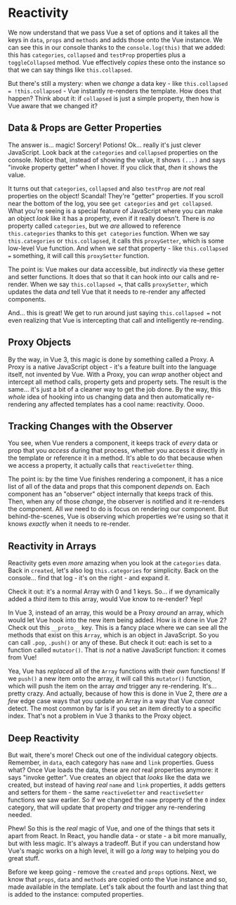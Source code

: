 # Reactivity

We now understand that we pass Vue a set of options and it takes all the keys in
`data`, `props` and `methods` and adds those onto the Vue instance. We can see this
in our console thanks to the `console.log(this)` that we added: this has
`categories`, `collapsed` and `testProp` properties plus a `toggleCollapsed` method.
Vue effectively *copies* these onto the instance so that we can say things like
`this.collapsed`.

But there's still a mystery: when we *change* a data key - like
`this.collapsed = !this.collapsed` - Vue instantly re-renders the template. How
does that happen? Think about it: if `collapsed` is just a simple property, then
how is Vue aware that we changed it?

## Data & Props are Getter Properties

The answer is... magic! Sorcery! Potions! Ok... really it's just clever JavaScript.
Look back at the `categories` and `collapsed` properties on the console. Notice
that, instead of showing the value, it shows `(...)` and says "invoke property
getter" when I hover. If you click that, *then* it shows the value.

It turns out that `categories`, `collapsed` and also `testProp` are *not* real
properties on the object! Scandal! They're "getter" properties. If you scroll near
the bottom of the log, you see `get categories` and `get collapsed`. What you're
seeing is a special feature of JavaScript where you can make an object *look* like
it has a property, even if it really doesn't. There is *no* property called
`categories`, but we *are* allowed to reference `this.categories` thanks to this
`get categories` function. When we say `this.categories` or `this.collapsed`, it
calls this `proxyGetter`, which is some low-level Vue function. And when we *set*
that property - like `this.collapsed =` something, it will call this `proxySetter`
function.

The point is: Vue makes our data accessible, but *indirectly* via these getter and
setter functions. It does that so that it can hook into our calls and re-render.
When we say `this.collapsed =`, that calls `proxySetter`, which updates the data
*and* tell Vue that it needs to re-render any affected components.

And... this is great! We get to run around just saying `this.collapsed =` not
even realizing that Vue is intercepting that call and intelligently re-rending.

## Proxy Objects

By the way, in Vue 3, this magic is done by something called a Proxy. A Proxy is
a native JavaScript object - it's a feature built into the language itself, not
invented by Vue. With a Proxy, you can *wrap* another object and intercept all
method calls, property gets and property sets. The result is the same... it's just
a bit of a cleaner way to get the job done. By the way, this *whole* idea of
hooking into us changing data and then automatically re-rendering any affected
templates has a cool name: reactivity. Oooo.

## Tracking Changes with the Observer

You see, when Vue renders a component, it keeps track of *every* data or prop
that you *access* during that process, whether you access it directly
in the template or reference it in a method. It's able to do that because when
we access a property, it actually calls that `reactiveGetter` thing.

The point is: by the time Vue finishes rendering a component, it has a nice list
of all of the data and props that this component *depends* on. Each component
has an "observer" object internally that keeps track of this. Then, when any of
those *change*, the observer is notified and it re-renders the component.
All *we* need to do is focus on rendering our component. But behind-the-scenes,
Vue is observing which properties we're using so that it knows *exactly* when
it needs to re-render.

## Reactivity in Arrays

Reactivity gets even *more* amazing when you look at the `categories` data. Back
in `created`, let's also log `this.categories` for simplicity. Back on the console...
find that log - it's on the right - and expand it.

Check it out: it's a normal Array with 0 and 1 keys. So... if we dynamically
added a *third* item to this array, would Vue know to re-render? Yep!

In Vue 3, instead of an array, this would be a Proxy *around* an array, which
would let Vue hook into the new item being added. How is it done in Vue 2? Check
out this `__proto__` key. This is a fancy place where we can see all the methods
that exist on this `Array`, which is an object in JavaScript. So you can call `.pop`,
`.push()` or any of these. But check it out: each is set to a function called
`mutator()`. That is *not* a native JavaScript function: it comes from Vue!

Yea, Vue has *replaced* all of the `Array` functions with their *own* functions!
If we `push()` a new item onto the array, it will call this `mutator()` function,
which will push the item on the array *and* trigger any re-rendering. It's... pretty
crazy. And actually, because of how this is done in Vue 2, there *are* a *few*
edge case ways that you update an Array in a way that Vue *cannot* detect. The
most common by far is if you set an item directly to a specific index. That's not
a problem in Vue 3 thanks to the Proxy object.

## Deep Reactivity

But wait, there's more! Check out one of the individual category objects. Remember,
in `data`, each category has `name` and `link` properties. Guess what? Once Vue
loads the data, these are *not* real properties anymore: it says "invoke getter".
Vue creates an object that *looks* like the data we created, but instead of having
*real* `name` and `link` properties, it adds getters and setters for them - the
same `reactiveGetter` and `reactiveSetter` functions we saw earlier. So if we
changed the `name` property of the `0` index category, that will update that
property *and* trigger any re-rendering needed.

Phew! So this is the *real* magic of Vue, and one of the things that sets it apart
from React. In React, you handle data - or state - a bit more manually, but with
less magic. It's always a tradeoff. But if you can understand how Vue's magic works
on a high level, it will go a *long* way to helping you do great stuff.

Before we keep going - remove the `created` and `props` options. Next, we know
that `props`, `data` and `methods` are copied onto the Vue instance and so, made
available in the template. Let's talk about the fourth and last thing that is added
to the instance: computed properties.

